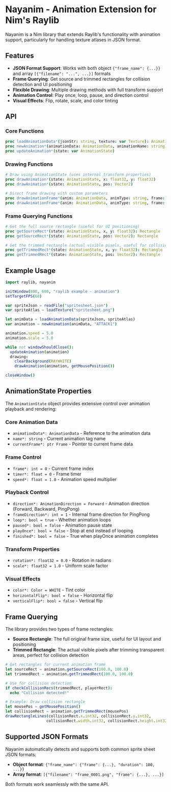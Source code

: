 # Nayanim - Animation Extension for Nim's Raylib

Nayanim is a Nim library that extends Raylib's functionality with animation support, particularly for handling texture atlases in JSON format.

## Features

- **JSON Format Support**: Works with both object `{"frame_name": {...}}` and array `[{"filename": "...", ...}]` formats
- **Frame Querying**: Get source and trimmed rectangles for collision detection and UI positioning
- **Flexible Drawing**: Multiple drawing methods with full transform support
- **Animation Control**: Play once, loop, pause, and direction control
- **Visual Effects**: Flip, rotate, scale, and color tinting

## API

### Core Functions

``` nim
proc loadAnimationData*(jsonStr: string, texture: var Texture): AnimationData
proc newAnimation*(animationData: AnimationData, animationName: string): AnimationState
proc updateAnimation*(state: var AnimationState)
```

### Drawing Functions

``` nim
# Draw using AnimationState (uses internal transform properties)
proc drawAnimation*(state: AnimationState, x: float32, y: float32)
proc drawAnimation*(state: AnimationState, pos: Vector2)

# Direct frame drawing with custom parameters
proc drawAnimationFrame*(anim: AnimationData, animType: string, frame: int, x: float32, y: float32, color: Color = WHITE, rotation: float32 = 0.0, scale: float32 = 1.0, horizontalFlip: bool = false, verticalFlip: bool = false, origin: Vector2 = Vector2(x: 0.0, y: 0.0))
proc drawAnimationFrame*(anim: AnimationData, animType: string, frame: int, pos: Vector2, color: Color = WHITE, rotation: float32 = 0.0, scale: float32 = 1.0, horizontalFlip: bool = false, verticalFlip: bool = false, origin: Vector2 = Vector2(x: 0.0, y: 0.0))
```

### Frame Querying Functions

``` nim
# Get the full source rectangle (useful for UI positioning)
proc getSourceRect*(state: AnimationState, x, y: float32): Rectangle
proc getSourceRect*(state: AnimationState, pos: Vector2): Rectangle

# Get the trimmed rectangle (actual visible pixels, useful for collision)
proc getTrimmedRect*(state: AnimationState, x, y: float32): Rectangle
proc getTrimmedRect*(state: AnimationState, pos: Vector2): Rectangle
```

## Example Usage

``` nim
import raylib, nayanim

initWindow(800, 600, "raylib example - animation")
setTargetFPS(60)

var spriteJson = readFile("spritesheet.json")
var spriteAtlas = loadTexture("spritesheet.png")

let animData = loadAnimationData(spriteJson, spriteAtlas)
var animation = newAnimation(animData, "ATTACK1")

animation.speed = 5.0
animation.scale = 5.0

while not windowShouldClose():
  updateAnimation(animation)
  drawing:
    clearBackground(RAYWHITE)
    drawAnimation(animation, getMousePosition())

closeWindow()
```

## AnimationState Properties

The `AnimationState` object provides extensive control over animation playback and rendering:

### Core Animation Data
- `animationData*: AnimationData` - Reference to the animation data
- `name*: string` - Current animation tag name
- `currentFrame*: ptr Frame` - Pointer to current frame data

### Frame Control
- `frame*: int = 0` - Current frame index
- `timer*: float = 0` - Frame timer
- `speed*: float = 1.0` - Animation speed multiplier

### Playback Control
- `direction*: AnimationDirection = Forward` - Animation direction (Forward, Backward, PingPong)
- `frameDirection*: int = 1` - Internal frame direction for PingPong
- `loop*: bool = true` - Whether animation loops
- `paused*: bool = false` - Animation pause state
- `playOnce*: bool = false` - Stop at end instead of looping
- `finished*: bool = false` - True when playOnce animation completes

### Transform Properties
- `rotation*: float32 = 0.0` - Rotation in radians
- `scale*: float32 = 1.0` - Uniform scale factor

### Visual Effects
- `color*: Color = WHITE` - Tint color
- `horizontalFlip*: bool = false` - Horizontal flip
- `verticalFlip*: bool = false` - Vertical flip

## Frame Querying

The library provides two types of frame rectangles:

- **Source Rectangle**: The full original frame size, useful for UI layout and positioning
- **Trimmed Rectangle**: The actual visible pixels after trimming transparent areas, perfect for collision detection

``` nim
# Get rectangles for current animation frame
let sourceRect = animation.getSourceRect(100.0, 100.0)
let trimmedRect = animation.getTrimmedRect(100.0, 100.0)

# Use for collision detection
if checkCollisionRecs(trimmedRect, playerRect):
  echo "Collision detected!"

# Example: Draw collision rectangle
let mousePos = getMousePosition()
let collisionRect = animation.getTrimmedRect(mousePos)
drawRectangleLines(collisionRect.x.int32, collisionRect.y.int32, 
                  collisionRect.width.int32, collisionRect.height.int32, 1, RED)
```

## Supported JSON Formats

Nayanim automatically detects and supports both common sprite sheet JSON formats:

- **Object format**: `{"frame_name": {"frame": {...}, "duration": 100, ...}}`
- **Array format**: `[{"filename": "frame_0001.png", "frame": {...}, ...}]`

Both formats work seamlessly with the same API.